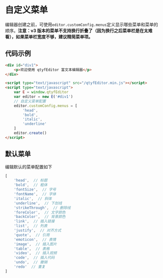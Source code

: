 # 自定义菜单

编辑器创建之前，可使用`editor.customConfig.menus`定义显示哪些菜单和菜单的顺序。**注意：v3 版本的菜单不支持换行折叠了（因为换行之后菜单栏是在太难看），如果菜单栏宽度不够，建议精简菜单项。**

## 代码示例

```html
<div id="div1">
    <p>欢迎使用 qtyfEditor 富文本编辑器</p>
</div>

<script type="text/javascript" src="/qtyfEditor.min.js"></script>
<script type="text/javascript">
    var E = window.qtyfEditor
    var editor = new E('#div1')
    // 自定义菜单配置
    editor.customConfig.menus = [
        'head',
        'bold',
        'italic',
        'underline'
    ]
    editor.create()
</script>
```

## 默认菜单

编辑默认的菜单配置如下

```javascript
[
    'head',  // 标题
    'bold',  // 粗体
    'fontSize',  // 字号
    'fontName',  // 字体
    'italic',  // 斜体
    'underline',  // 下划线
    'strikeThrough',  // 删除线
    'foreColor',  // 文字颜色
    'backColor',  // 背景颜色
    'link',  // 插入链接
    'list',  // 列表
    'justify',  // 对齐方式
    'quote',  // 引用
    'emoticon',  // 表情
    'image',  // 插入图片
    'table',  // 表格
    'video',  // 插入视频
    'code',  // 插入代码
    'undo',  // 撤销
    'redo'  // 重复
]
```

